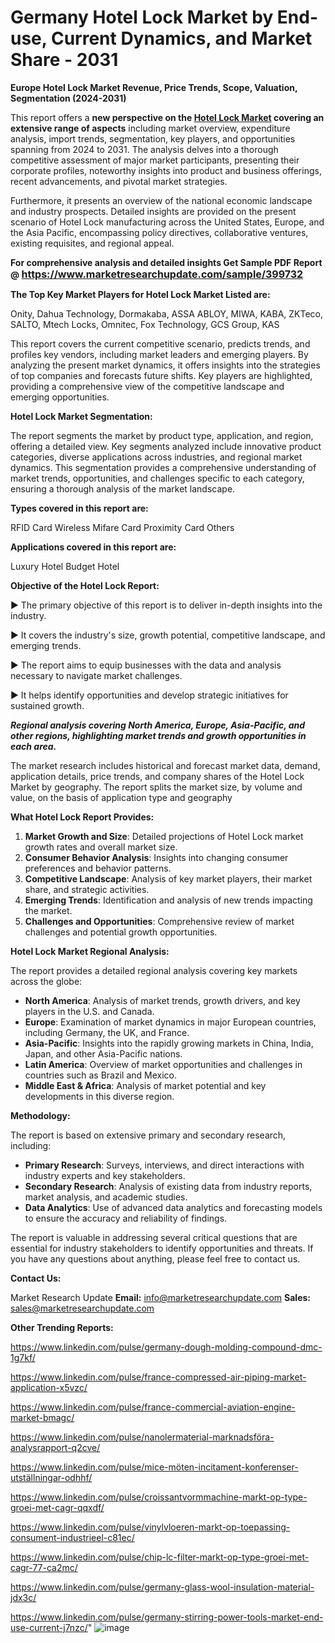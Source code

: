 # Germany Hotel Lock Market by End-use, Current Dynamics, and Market Share - 2031

<strong>Europe Hotel Lock Market Revenue, Price Trends, Scope, Valuation, Segmentation (2024-2031)</strong>

This report offers a <strong>new perspective on the <a href=https://www.marketresearchupdate.com/sample/399732>Hotel Lock Market</a> covering an extensive range of aspects</strong> including market overview, expenditure analysis, import trends, segmentation, key players, and opportunities spanning from 2024 to 2031. The analysis delves into a thorough competitive assessment of major market participants, presenting their corporate profiles, noteworthy insights into product and business offerings, recent advancements, and pivotal market strategies.

Furthermore, it presents an overview of the national economic landscape and industry prospects. Detailed insights are provided on the present scenario of Hotel Lock manufacturing across the United States, Europe, and the Asia Pacific, encompassing policy directives, collaborative ventures, existing requisites, and regional appeal.

<strong>For comprehensive analysis and detailed insights Get Sample PDF Report @ <a href=https://www.marketresearchupdate.com/sample/399732><font size=3 color=#0000ff>https://www.marketresearchupdate.com/sample/399732</font></a></strong>

<strong>The Top Key Market Players for Hotel Lock Market Listed are:</strong>

Onity, Dahua Technology, Dormakaba, ASSA ABLOY, MIWA, KABA, ZKTeco, SALTO, Mtech Locks, Omnitec, Fox Technology, GCS Group, KAS

This report covers the current competitive scenario, predicts trends, and profiles key vendors, including market leaders and emerging players. By analyzing the present market dynamics, it offers insights into the strategies of top companies and forecasts future shifts. Key players are highlighted, providing a comprehensive view of the competitive landscape and emerging opportunities.

<strong>Hotel Lock Market Segmentation:</strong>

The report segments the market by product type, application, and region, offering a detailed view. Key segments analyzed include innovative product categories, diverse applications across industries, and regional market dynamics. This segmentation provides a comprehensive understanding of market trends, opportunities, and challenges specific to each category, ensuring a thorough analysis of the market landscape.

<strong>Types covered in this report are:</strong>

RFID Card
Wireless Mifare Card
Proximity Card
Others

<strong>Applications covered in this report are:</strong>

Luxury Hotel
Budget Hotel

<strong>Objective of the Hotel Lock Report:</strong>

▶ The primary objective of this report is to deliver in-depth insights into the industry.

▶ It covers the industry's size, growth potential, competitive landscape, and emerging trends.

▶ The report aims to equip businesses with the data and analysis necessary to navigate market challenges.

▶ It helps identify opportunities and develop strategic initiatives for sustained growth.

<strong><em>Regional analysis covering North America, Europe, Asia-Pacific, and other regions, highlighting market trends and growth opportunities in each area.</em></strong>

The market research includes historical and forecast market data, demand, application details, price trends, and company shares of the Hotel Lock Market by geography. The report splits the market size, by volume and value, on the basis of application type and geography

<strong>What Hotel Lock Report Provides:</strong>
<ol>
  <li><strong>Market Growth and Size</strong>: Detailed projections of Hotel Lock market growth rates and overall market size.</li>
  <li><strong>Consumer Behavior Analysis</strong>: Insights into changing consumer preferences and behavior patterns.</li>
  <li><strong>Competitive Landscape</strong>: Analysis of key market players, their market share, and strategic activities.</li>
  <li><strong>Emerging Trends</strong>: Identification and analysis of new trends impacting the market.</li>
  <li><strong>Challenges and Opportunities</strong>: Comprehensive review of market challenges and potential growth opportunities.</li>
</ol>

<strong>Hotel Lock Market Regional Analysis:</strong>

The report provides a detailed regional analysis covering key markets across the globe:
<ul>
  <li><strong>North America</strong>: Analysis of market trends, growth drivers, and key players in the U.S. and Canada.</li>
  <li><strong>Europe</strong>: Examination of market dynamics in major European countries, including Germany, the UK, and France.</li>
  <li><strong>Asia-Pacific</strong>: Insights into the rapidly growing markets in China, India, Japan, and other Asia-Pacific nations.</li>
  <li><strong>Latin America</strong>: Overview of market opportunities and challenges in countries such as Brazil and Mexico.</li>
  <li><strong>Middle East &amp; Africa</strong>: Analysis of market potential and key developments in this diverse region.</li>
</ul>

<strong>Methodology:</strong>

The report is based on extensive primary and secondary research, including:
<ul>
  <li><strong>Primary Research</strong>: Surveys, interviews, and direct interactions with industry experts and key stakeholders.</li>
  <li><strong>Secondary Research</strong>: Analysis of existing data from industry reports, market analysis, and academic studies.</li>
  <li><strong>Data Analytics</strong>: Use of advanced data analytics and forecasting models to ensure the accuracy and reliability of findings.</li>
</ul>
The report is valuable in addressing several critical questions that are essential for industry stakeholders to identify opportunities and threats. If you have any questions about anything, please feel free to contact us.

<strong>Contact Us:</strong>

Market Research Update
<strong>Email:</strong> info@marketresearchupdate.com
<strong>Sales:</strong> sales@marketresearchupdate.com

<strong>Other Trending Reports:</strong>

<a href=https://www.linkedin.com/pulse/germany-dough-molding-compound-dmc-1g7kf/>https://www.linkedin.com/pulse/germany-dough-molding-compound-dmc-1g7kf/</a>

<a href=https://www.linkedin.com/pulse/france-compressed-air-piping-market-application-x5vzc/>https://www.linkedin.com/pulse/france-compressed-air-piping-market-application-x5vzc/</a>

<a href=https://www.linkedin.com/pulse/france-commercial-aviation-engine-market-bmagc/>https://www.linkedin.com/pulse/france-commercial-aviation-engine-market-bmagc/</a>

<a href=https://www.linkedin.com/pulse/nanolermaterial-marknadsföra-analysrapport-q2cve/>https://www.linkedin.com/pulse/nanolermaterial-marknadsföra-analysrapport-q2cve/</a>

<a href=https://www.linkedin.com/pulse/mice-möten-incitament-konferenser-utställningar-odhhf/>https://www.linkedin.com/pulse/mice-möten-incitament-konferenser-utställningar-odhhf/</a>

<a href=https://www.linkedin.com/pulse/croissantvormmachine-markt-op-type-groei-met-cagr-qqxdf/>https://www.linkedin.com/pulse/croissantvormmachine-markt-op-type-groei-met-cagr-qqxdf/</a>

<a href=https://www.linkedin.com/pulse/vinylvloeren-markt-op-toepassing-consument-industrieel-c81ec/>https://www.linkedin.com/pulse/vinylvloeren-markt-op-toepassing-consument-industrieel-c81ec/</a>

<a href=https://www.linkedin.com/pulse/chip-lc-filter-markt-op-type-groei-met-cagr-77-ca2mc/>https://www.linkedin.com/pulse/chip-lc-filter-markt-op-type-groei-met-cagr-77-ca2mc/</a>

<a href=https://www.linkedin.com/pulse/germany-glass-wool-insulation-material-jdx3c/>https://www.linkedin.com/pulse/germany-glass-wool-insulation-material-jdx3c/</a>

<a href=https://www.linkedin.com/pulse/germany-stirring-power-tools-market-end-use-current-j7nzc/>https://www.linkedin.com/pulse/germany-stirring-power-tools-market-end-use-current-j7nzc/</a>"
![image](https://github.com/user-attachments/assets/b08fbf24-3136-496b-934a-8f0b9f237994)
